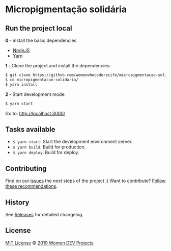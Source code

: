 # Micropigmentação solidária

## Run the project local

**0 -** install the basic dependencies

- [NodeJS](https://nodejs.org/en/)
- [Yarn](https://yarnpkg.com/en/docs/install#mac-stable)

**1 -** Clone the project and install the dependencies:

```sh
$ git clone https://github.com/womenwhocoderecife/micropigmentacao-solidaria
$ cd micropigmentacao-solidaria/
$ yarn install
```

**2 -** Start development mode:

```sh
$ yarn start
```

Go to: [http://localhost:3000/](http://localhost:3000/)

## Tasks available

- `$ yarn start`: Start the development environment server.
- `$ yarn build`: Build for production.
- `$ yarn deploy`: Build for deploy.

## Contributing

Find on our [issues](https://github.com/womenwhocoderecife/micropigmentacao-solidaria/issues/) the next steps of the project ;)
Want to contribute? [Follow these recommendations](https://github.com/womenwhocoderecife/micropigmentacao-solidaria/blob/master/CONTRIBUTING.md).

## History

See [Releases](https://github.com/womenwhocoderecife/micropigmentacao-solidaria/releases) for detailed changelog.

## License

[MIT License](https://github.com/womenwhocoderecife/micropigmentacao-solidaria/blob/master/LICENSE.md) © [2019 Women DEV Projects](https://womendevprojects.com.br/)
